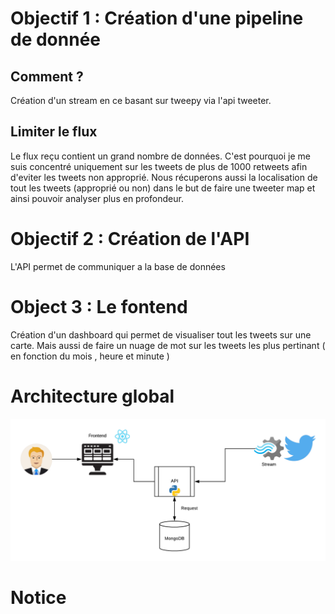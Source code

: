 # Objectif 1 : Création d'une pipeline de donnée

## Comment ?

Création d'un stream en ce basant sur tweepy via l'api tweeter.

## Limiter le flux 

Le flux reçu contient un grand nombre de données. C'est pourquoi je me suis concentré uniquement sur les tweets de plus de 1000 retweets afin d'eviter les tweets non approprié.
Nous récuperons aussi la localisation de tout les tweets (approprié ou non) dans le but de faire une tweeter map et ainsi pouvoir analyser plus en profondeur.

# Objectif 2 : Création de l'API

L'API permet de communiquer a la base de données

# Object 3 : Le fontend

Création d'un dashboard qui permet de visualiser tout les tweets sur une carte. 
Mais aussi de faire un nuage de mot sur les tweets les plus pertinant ( en fonction du mois , heure et minute )

# Architecture global 

![archi](architecture.png)
# Notice 





